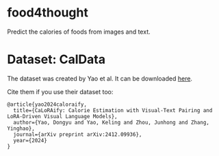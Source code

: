 # food4thought
Predict the calories of foods from images and text.


# Dataset: CalData
The dataset was created by Yao et al. It can be downloaded [here](https://huggingface.co/datasets/Kennyy/Cal_Data/tree/main).

Cite them if you use their dataset too:
```
@article{yao2024caloraify,
  title={CaLoRAify: Calorie Estimation with Visual-Text Pairing and LoRA-Driven Visual Language Models},
  author={Yao, Dongyu and Yao, Keling and Zhou, Junhong and Zhang, Yinghao},
  journal={arXiv preprint arXiv:2412.09936},
  year={2024}
}
```